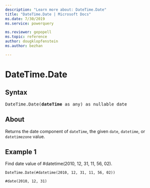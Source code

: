 ```yaml
---
description: "Learn more about: DateTime.Date"
title: "DateTime.Date | Microsoft Docs"
ms.date: 7/30/2019
ms.service: powerquery

ms.reviewer: gepopell
ms.topic: reference
author: dougklopfenstein
ms.author: bezhan

---
```

# DateTime.Date

## Syntax

<pre>
DateTime.Date(<b>dateTime</b> as any) as nullable date 
</pre>
  
## About  
Returns the date component of `dateTime`, the given `date`, `datetime`, or `datetimezone` value.

## Example 1
Find date value of #datetime(2010, 12, 31, 11, 56, 02).

```powerquery-m
DateTime.Date(#datetime(2010, 12, 31, 11, 56, 02))
```

`#date(2010, 12, 31)`
